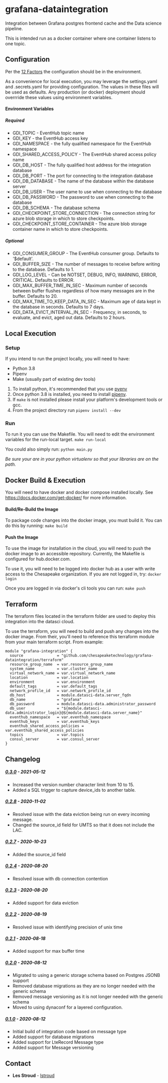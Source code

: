 # grafana-dataintegration
Integration between Grafana postgres frontend cache and the Data science 
pipeline.  

This is intended run as a docker container where one container listens 
to one topic. 

## Configuration
Per the [12 Factors](https://12factor.net/config) the configuration should be
in the environment.  

As a convenience for local execution, you may leverage the settings.yaml and .secrets.yaml
for providing configuration.  The values in these files will be used as defaults. Any
production (or docker) deployment should overrride these values using environment 
variables.

#### Environment Variables
##### Required
* GDI_TOPIC - EventHub topic name
* GDI_KEY - the EventHub access key
* GDI_NAMESPACE - the fully qualified namespace for the EventHub namespace
* GDI_SHARED_ACCESS_POLICY - The EventHub shared access policy name
* GDI_DB_HOST - The fully qualified host address for the integration database
* GDI_DB_PORT - The port for connecting to the integration database
* GDI_DB_DATABASE - The name of the database within the database server
* GDI_DB_USER - The user name to use when connecting to the database
* GDI_DB_PASSWORD - The password to use when connecting to the database
* GDI_DB_SCHEMA - The database schema
* GDI_CHECKPOINT_STORE_CONNECTION - The connection string for azure blob storage in which to store checkpoints.
* GDI_CHECKPOINT_STORE_CONTAINER - The azure blob storage container name in which to store checkpoints.

##### Optional
* GDI_CONSUMER_GROUP - The EventHub consumer group. Defaults to '$default'.
* GDI_BUFFER_SIZE - The number of messages to receive before writing to the database. Defaults to 1.
* GDI_LOG_LEVEL - Can be NOTSET, DEBUG, INFO, WARNING, ERROR, CRITICAL. Defaults to ERROR. 
* GDI_MAX_BUFFER_TIME_IN_SEC - Maximum number of seconds between buffer flushes regardless of how many messages are in the buffer. Defaults to 20.
* GDI_MAX_TIME_TO_KEEP_DATA_IN_SEC - Maximum age of data kept in the database in seconds. Defaults to 7 days.
* GDI_DATA_EVICT_INTERVAL_IN_SEC - Frequency, in seconds, to evaluate, and evict, aged out data. Defaults to 2 hours. 


## Local Execution
### Setup
If you intend to run the project locally, you will need to have:
* Python 3.8
* Pipenv
* Make (usually part of existing dev tools)

1. To install python, it's recommended that you use [pyenv](https://github.com/pyenv/pyenv)
1. Once python 3.8 is installed, you need to install [pipenv](https://pipenv-fork.readthedocs.io/en/latest/).
1. If `make` is not installed please install your platform's development tools or gcc.
3. From the project directory run `pipenv install --dev`

### Run
To run it you can use the Makefile.  You will need to edit the environment variables for the run-local target.
```make run-local```

You could also simply run:
```python main.py```

*Be sure your are in your python virtualenv so that your libraries are on the path.*

## Docker Build & Execution
You will need to have docker and docker compose installed locally. See https://docs.docker.com/get-docker/ for more information.

#### Build/Re-Build the Image
To package code changes into the docker image, you must build it.  You can do this by running:
```make build```

#### Push the Image
To use the image for installation in the cloud, you will need to push the 
docker image to an accessible repository.  Currently, the Makefile is configured 
for hub.docker.com.

To use it, you will need to be logged into docker hub as a user with write access
to the Chesapeake organization.  If you are not logged in, try:
```docker login``` 

Once you are logged in via docker's cli tools you can run:
```make push```


## Terraform
The terraform files located in the terraform folder are used to deploy this integration into the datasci cloud.

To use the terraform, you will need to build and push any changes into the docker image. From their, you'll need 
to reference this terraform module from your main terraform script.  From example:

```
module "grafana-integration" {
  source               = "github.com/chesapeaketechnology/grafana-dataintegration/terraform"
  resource_group_name  = var.resource_group_name
  system_name          = var.cluster_name
  virtual_network_name = var.virtual_network_name
  location             = var.location
  environment          = var.environment
  default_tags         = var.default_tags
  network_profile_id   = var.network_profile_id
  db_host              = module.datasci-data.server_fqdn
  db_name              = "grafana"
  db_password          = module.datasci-data.administrator_password
  db_user              = "${module.datasci-data.administrator_login}@${module.datasci-data.server_name}"
  eventhub_namespace   = var.eventhub_namespace
  eventhub_keys        = var.eventhub_keys
  eventhub_shared_access_policies = var.eventhub_shared_access_policies
  topics               = var.topics
  consul_server        = var.consul_server
}
```


## Changelog

##### [0.3.0](https://github.com/chesapeaketechnology/grafana-dataintegration/releases/tag/v0.3.0) - 2021-05-12
* Increased the version number character limit from 10 to 15.
* Added a SQL trigger to capture device_ids to another table.

##### [0.2.8](https://github.com/chesapeaketechnology/grafana-dataintegration/releases/tag/v0.2.8) - 2020-11-02
* Resolved issue with the data eviction being run on every incoming message.
* Changed the source_id field for UMTS so that it does not include the LAC.

##### [0.2.7](https://github.com/chesapeaketechnology/grafana-dataintegration/releases/tag/v0.2.7) - 2020-10-23
* Added the source_id field

##### [0.2.4]() - 2020-08-20
* Resolved issue with db connection contention 

##### [0.2.3]() - 2020-08-20
* Added support for data eviction 

##### [0.2.2]() - 2020-08-19
* Resolved issue with identifying precision of unix time

##### [0.2.1]() - 2020-08-18
* Added support for max buffer time

##### [0.2.0]() - 2020-08-12
* Migrated to using a generic storage schema based on Postgres JSONB support
* Removed database migrations as they are no longer needed with the generic schema
* Removed message versioning as it is not longer needed with the generic schema
* Moved to using dynaconf for a layered configuration.
 
##### [0.1.0]() - 2020-08-12
* Initial build of integration code based on message type
* Added support for database migrations
* Added support for LteRecord Message type
* Added support for Message versioning

## Contact
* **Les Stroud** - [lstroud](https://github.com/lstroud)  
